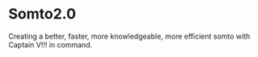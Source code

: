 # Somto2.0
Creating a better, faster, more knowledgeable, more efficient somto with Captain V!!! in command.
